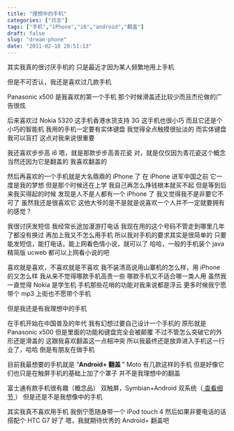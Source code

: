 ```yaml
---
title: "理想中的手机"
categories: ["日志"]
tags: ["手机","iPhone","i6","android","翻盖"]
draft: false
slug: "dream-phone"
date: "2011-02-18 20:51:13"
---
```


其实我真的很讨厌手机的
只是最近才因为某人频繁地用上手机

但是不可否认，我还是喜欢过几款手机

Panasonic x500 是我喜欢的第一个手机
那个时候滑盖还比较少而且杰伦做的广告很炫

后来喜欢过 Nokia 5320
这手机香港水货支持 3G
这手机也很小巧
而且它还是个小巧的智能机
我用的手机一定要有实体键盘
我觉得全点触摸很扯淡的
而实体键盘我可以盲打
这点对我来说很重要

我还喜欢步步高 i6
嗯，就是那款步步高青花瓷
对，就是仅仅因为青花瓷这个概念
当然还因为它是翻盖的
我喜欢翻盖的

然后再喜欢的一个手机就是大名鼎鼎的 iPhone 了
在 iPhone 进军中国之前
它一度是我的梦想
但是那个时候还在上学
我自己再怎么挣钱根本就买不起
但是等到后来我买得起的时候
发现是人不是人都有一个 iPhone 了
我又觉得我不是非要它不可了
虽然我还是很喜欢它
这他大爷的是不是就是说喜欢一个人并不一定就要拥有的感觉？

我很讨厌发短信
我经常长途加漫游打电话
我现在用的这个号码不管走到哪里几年了都没有换过
再加上我又不怎么用手机
所以我对手机的要求其实是很简单的
只要能发短信，能打电话，能上网看色情小说，就可以了
哈哈，一般的手机装个 java 精简版 ucweb 都可以上网看小说的吧

喜欢就是喜欢，不喜欢就是不喜欢
我不装清高说用山寨机的怎么样，用 iPhone 的又怎么样
我从来不觉得哪款手机高贵一些
哪款手机又不适合哪一类人用
虽然我一直觉得 Nokia 是学生机
手机那些花哨的功能对我来说都是浮云
更多时候我宁愿带个 mp3 上街也不愿带个手机

但是我还是有我理想中的手机

在手机开始在中国普及的年代
我有幻想过要自己设计一个手机的
原形就是 Panasonic x500
但是里面的功能和键盘完全会被颠覆
不过不管怎么突破它的外形还是滑盖的
这跟我喜欢翻盖这一点相冲突
所以我最终还是放弃进入手机这一行业了，哈哈
倒是有朋友在做手机

目前我最想要的手机就是 “<strong>Android+ 翻盖 </strong>”
Moto 有几款这样的手机
但是好像它们也只是在触屏手机的基础上加了个罩子
并不是我理想中的翻盖

富士通有款手机很有趣（概念品）
双触屏，Symbian+Android 双系统（<a href="http://bbs.blueshow.net/forum.php?mod=viewthread&tid=696888" target="_blank"> 查看细节 </a>）
但是还是不是我想像中的手机

其实我真不喜欢用手机
我倒宁愿随身带一个 iPod touch 4
然后如果非要电话的话搭配个 HTC G7 好了
嗯，我就期待优秀的 Android+ 翻盖吧

